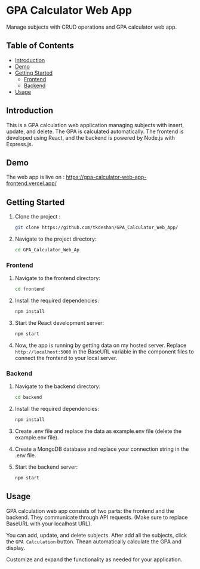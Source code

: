 # GPA Calculator Web App

Manage subjects with CRUD operations and GPA calculator web app.

## Table of Contents

- [Introduction](#introduction)
- [Demo](#demo)
- [Getting Started](#getting-started)
  - [Frontend](#frontend)
  - [Backend](#backend)
- [Usage](#usage)

## Introduction

This is a GPA calculation web application managing subjects with insert, update, and delete. The GPA is calculated automatically. The frontend is developed using React, and the backend is powered by Node.js with Express.js.

## Demo

The web app is live on : https://gpa-calculator-web-app-frontend.vercel.app/

## Getting Started

1. Clone the project :
   
    ```bash
   git clone https://github.com/tkdeshan/GPA_Calculator_Web_App/
    
3. Navigate to the project directory:

    ```bash
   cd GPA_Calculator_Web_Ap

### Frontend

1. Navigate to the frontend directory:

   ```bash
   cd frontend

2. Install the required dependencies:

   ```bash
   npm install

3. Start the React development server:

    ```bash
   npm start

4. Now, the app is running by getting data on my hosted server. Replace `http://localhost:5000` in the BaseURL variable in the component files to connect the frontend to your local server.
   
### Backend

1. Navigate to the backend directory:

   ```bash
   cd backend

2. Install the required dependencies:

   ```bash
   npm install
   
3. Create .env file and replace the data as example.env file (delete the example.env file).

4. Create a MongoDB database and replace your connection string in the .env file.
 
3. Start the backend server:

    ```bash
   npm start

## Usage

GPA calculation web app consists of two parts: the frontend and the backend. They communicate through API requests. (Make sure to replace BaseURL with your localhost URL).

You can add, update, and delete subjects. After add all the subjects, click the `GPA Calculation` button. Thean automatically calculate the GPA and display. 

Customize and expand the functionality as needed for your application.
